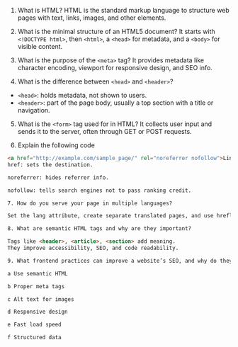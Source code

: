 1. What is HTML?
HTML is the standard markup language to structure web pages with text, links, images, and other elements.  

2. What is the minimal structure of an HTML5 document?
It starts with `<!DOCTYPE html>`, then `<html>`, a `<head>` for metadata, and a `<body>` for visible content.  

3. What is the purpose of the `<meta>` tag?
It provides metadata like character encoding, viewport for responsive design, and SEO info.  

4. What is the difference between `<head>` and `<header>`?
- `<head>`: holds metadata, not shown to users.  
- `<header>`: part of the page body, usually a top section with a title or navigation.  

5. What is the `<form>` tag used for in HTML?
It collects user input and sends it to the server, often through GET or POST requests.  

6. Explain the following code
```html
<a href="http://example.com/sample_page/" rel="noreferrer nofollow">Link</a>
href: sets the destination.

noreferrer: hides referrer info.

nofollow: tells search engines not to pass ranking credit.

7. How do you serve your page in multiple languages?

Set the lang attribute, create separate translated pages, and use hreflang links for search engines.

8. What are semantic HTML tags and why are they important?

Tags like <header>, <article>, <section> add meaning.
They improve accessibility, SEO, and code readability.

9. What frontend practices can improve a website’s SEO, and why do they matter?

a Use semantic HTML

b Proper meta tags

c Alt text for images

d Responsive design

e Fast load speed

f Structured data

